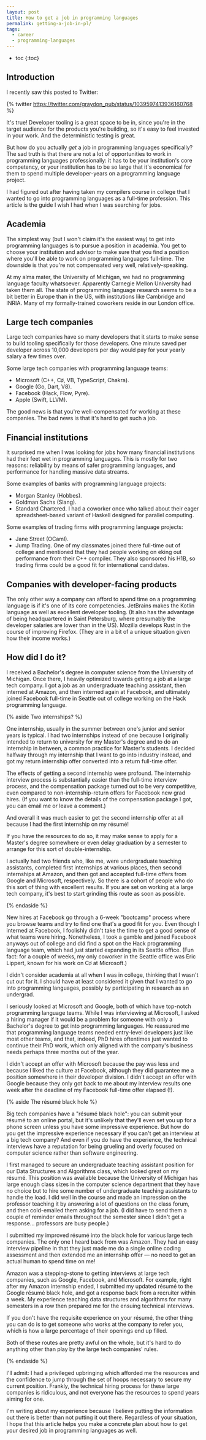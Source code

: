 ```yaml
---
layout: post
title: How to get a job in programming languages
permalink: getting-a-job-in-pl/
tags:
  - career
  - programming-languages
---
```


 * toc
{:toc}

## Introduction

I recently saw this posted to Twitter:

{% twitter https://twitter.com/graydon_pub/status/1039597413936160768 %}

It's true! Developer tooling is a great space to be in, since you're in the
target audience for the products you're building, so it's easy to feel invested
in your work. And the deterministic testing is great.

But how do you actually *get* a job in programming languages specifically? The
sad truth is that there are not a lot of opportunities to work in programming
languages professionally: it has to be your institution's core competency, or
your institution has to be so large that it's economical for them to spend
multiple developer-years on a programming language project.

I had figured out after having taken my compilers course in college that I
wanted to go into programming languages as a full-time profession. This article
is the guide I wish I had when I was searching for jobs.

## Academia

The simplest way (but I won't claim it's the easiest way) to get into
programming languages is to pursue a position in academia. You get to choose
your institution and advisor to make sure that you find a position where you'll
be able to work on programming languages full-time. The downside is that you're
not compensated very well, relatively-speaking.

At my alma mater, the University of Michigan, we had no programming language
faculty whatsoever. Apparently Carnegie Mellon University had taken them all.
The state of programming language research seems to be a bit better in Europe
than in the US, with institutions like Cambridge and INRIA. Many of my
formally-trained coworkers reside in our London office.

## Large tech companies

Large tech companies have so many developers that it starts to make sense to
build tooling specifically for those developers. One minute saved per developer
across 10,000 developers per day would pay for your yearly salary a few times
over.

Some large tech companies with programming language teams:

* Microsoft (C++, C♯, VB, TypeScript, Chakra).
* Google (Go, Dart, V8).
* Facebook (Hack, Flow, Pyre).
* Apple (Swift, LLVM).

The good news is that you're well-compensated for working at these companies.
The bad news is that it's hard to get such a job.

## Financial institutions

It surprised me when I was looking for jobs how many financial institutions had
their feet wet in programming languages. This is mostly for two reasons:
reliability by means of safer programming languages, and performance for
handling massive data streams.

Some examples of banks with programming language projects:

* Morgan Stanley (Hobbes).
* Goldman Sachs (Slang).
* Standard Chartered. I had a coworker once who talked about their eager
  spreadsheet-based variant of Haskell designed for parallel computing.

Some examples of trading firms with programming language projects:

* Jane Street (OCaml).
* Jump Trading. One of my classmates joined there full-time out of college and
  mentioned that they had people working on eking out performance from their C++
  compiler. They also sponsored his H1B, so trading firms could be a good fit
  for international candidates.

## Companies with developer-facing products

The only other way a company can afford to spend time on a programming language
is if it's one of its core competencies. JetBrains makes the Kotlin language as
well as excellent developer tooling. (It also has the advantage of being
headquartered in Saint Petersburg, where presumably the developer salaries are
lower than in the US). Mozilla develops Rust in the course of improving Firefox.
(They are in a bit of a unique situation given how their income works.)

## How did I do it?

I received a Bachelor's degree in computer science from the University of
Michigan. Once there, I heavily optimized towards getting a job at a large tech
company. I got a job as an undergraduate teaching assistant, then interned at
Amazon, and then interned again at Facebook, and ultimately joined Facebook
full-time in Seattle out of college working on the Hack programming language.

{% aside Two internships? %}

One internship, usually in the summer between one's junior and senior years is
typical. I had two internships instead of one because I originally intended to
return to university for my Master's degree and to do an internship in between,
a common practice for Master's students. I decided halfway through my internship
that I want to go into industry instead, and got my return internship offer
converted into a return full-time offer.

The effects of getting a second internship were profound. The internship
interview process is substantially easier than the full-time interview process,
and the compensation package turned out to be very competitive, even compared to
non-internship-return offers for Facebook new grad hires. (If you want to know
the details of the compensation package I got, you can email me or leave a
comment.)

And overall it was much easier to get the second internship offer at all because
I had the first internship on my résumé!

If you have the resources to do so, it may make sense to apply for a Master's
degree somewhere or even delay graduation by a semester to arrange for this sort
of double-internship.

I actually had two friends who, like me, were undergraduate teaching assistants,
completed first internships at various places, then second internships at
Amazon, and then got and accepted full-time offers from Google and Microsoft,
respectively. So there is a cohort of people who do this sort of thing with
excellent results. If you are set on working at a large tech company, it's best
to start grinding this route as soon as possible.

{% endaside %}

New hires at Facebook go through a 6-week "bootcamp" process where you browse
teams and try to find one that's a good fit for you. Even though I interned at
Facebook, I foolishly didn't take the time to get a good sense of what teams
were hiring. Nonetheless, I took a gamble and joined Facebook anyways out of
college and did find a spot on the Hack programming language team, which had
just started expanding in its Seattle office. (Fun fact: for a couple of weeks,
my only coworker in the Seattle office was Eric Lippert, known for his work on
C♯ at Microsoft.)

I didn't consider academia at all when I was in college, thinking that I wasn't
cut out for it. I should have at least considered it given that I wanted to go
into programming languages, possibly by participating in research as an
undergrad.

I seriously looked at Microsoft and Google, both of which have top-notch
programming language teams. While I was interviewing at Microsoft, I asked a
hiring manager if it would be a problem for someone with only a Bachelor's
degree to get into programming languages. He reassured me that
programming language teams needed entry-level developers just like most other
teams, and that, indeed, PhD hires oftentimes just wanted to continue their PhD
work, which only aligned with the company's business needs perhaps three months
out of the year.

I didn't accept an offer with Microsoft because the pay was less and because I
liked the culture at Facebook, although they did guarantee me a position
somewhere in their developer division. I didn't accept an offer with Google
because they only got back to me about my interview results one week after the
deadline of my Facebook full-time offer elapsed (!).

{% aside The résumé black hole %}

Big tech companies have a "résumé black hole": you can submit your résumé to an
online portal, but it's unlikely that they'll even set you up for a phone screen
unless you have some impressive experience. But how do you get the impressive
experience necessary if you can't get an interview at a big tech company? And
even if you do have the experience, the technical interviews have a reputation
for being grueling and overly focused on computer science rather than software
engineering.

I first managed to secure an undergraduate teaching assistant position for our
Data Structures and Algorithms class, which looked great on my résumé. This
position was available because the University of Michigan has large enough class
sizes in the computer science department that they have no choice but to hire
some number of undergraduate teaching assistants to handle the load. I did well
in the course and made an impression on the professor teaching it by answering a
lot of questions on the class forum, and then cold-emailed them asking for a
job. (I did have to send them a couple of reminder emails throughout the
semester since I didn't get a response... professors are busy people.)

I submitted my improved résumé into the black hole for various large tech
companies. The only one I heard back from was Amazon. They had an easy interview
pipeline in that they just made me do a single online coding assessment and then
extended me an internship offer — no need to get an actual human to spend time
on me!

Amazon was a stepping-stone to getting interviews at large tech companies, such
as Google, Facebook, and Microsoft. For example, right after my Amazon
internship ended, I submitted my updated résumé to the Google résumé black hole,
and got a response back from a recruiter within a week. My experience teaching
data structures and algorithms for many semesters in a row then prepared me for
the ensuing technical interviews.

If you don't have the requisite experience on your résumé, the other thing you
can do is to get someone who works at the company to refer you, which is how a
large percentage of their openings end up filled.

Both of these routes are pretty awful on the whole, but it's hard to do anything
other than play by the large tech companies' rules.

{% endaside %}

I'll admit: I had a privileged upbringing which afforded me the resources and
the confidence to jump through the set of hoops necessary to secure my current
position. Frankly, the technical hiring process for these large companies is
ridiculous, and not everyone has the resources to spend years aiming for one.

I'm writing about my experience because I believe putting the information out
there is better than not putting it out there. Regardless of your situation, I
hope that this article helps you make a concrete plan about how to get your
desired job in programming languages as well.
